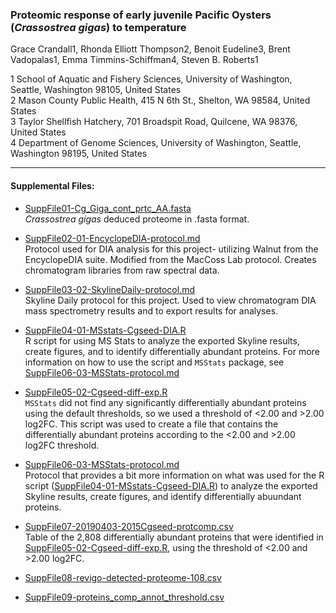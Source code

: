 ### Proteomic response of early juvenile Pacific Oysters (_Crassostrea gigas_) to temperature

Grace Crandall1, Rhonda Elliott Thompson2, Benoit Eudeline3, Brent Vadopalas1, Emma Timmins-Schiffman4, Steven B. Roberts1

1 School of Aquatic and Fishery Sciences, University of Washington, Seattle, Washington 98105, United States         
2 Mason County Public Health, 415 N 6th St., Shelton, WA 98584, United States          
3 Taylor Shellfish Hatchery, 701 Broadspit Road, Quilcene, WA 98376, United States             
4 Department of Genome Sciences, University of Washington, Seattle, Washington 98195, United States      

---

#### Supplemental Files: 

- [SuppFile01-Cg_Giga_cont_prtc_AA.fasta](https://raw.githubusercontent.com/grace-ac/paper-pacific.oyster-larvae/master/supplemental-files/SuppFile01-Cg_Giga_cont_prtc_AA.fasta)    
_Crassostrea gigas_ deduced proteome in .fasta format. 

- [SuppFile02-01-EncyclopeDIA-protocol.md](https://github.com/grace-ac/paper-pacific.oyster-larvae/blob/master/supplemental-files/SuppFile02-01-EncyclopeDIA-protocol.md)    
Protocol used for DIA analysis for this project- utilizing Walnut from the EncyclopeDIA suite. Modified from the MacCoss Lab protocol. Creates chromatogram libraries from raw spectral data.

- [SuppFile03-02-SkylineDaily-protocol.md](https://github.com/grace-ac/paper-pacific.oyster-larvae/blob/master/supplemental-files/SuppFile03-02-SkylineDaily-protocol.md)    
Skyline Daily protocol for this project. Used to view chromatogram DIA mass spectrometry results and to export results for analyses. 

- [SuppFile04-01-MSstats-Cgseed-DIA.R](https://github.com/grace-ac/paper-pacific.oyster-larvae/blob/master/supplemental-files/SuppFile04-01-MSstats-Cgseed-DIA.R)     
R script for using MS Stats to analyze the exported Skyline results, create figures, and to identify differentially abundant proteins. For more information on how to use the script and `MSStats` package, see [SuppFile06-03-MSStats-protocol.md](https://github.com/grace-ac/paper-pacific.oyster-larvae/blob/master/supplemental-files/SuppFile06-03-MSStats-protocol.md)

- [SuppFile05-02-Cgseed-diff-exp.R](https://github.com/grace-ac/paper-pacific.oyster-larvae/blob/master/supplemental-files/SuppFile05-02-Cgseed-diff-exp.R)     
`MSStats` did not find any significantly differentially abundant proteins using the default thresholds, so we used a threshold of <2.00 and >2.00 log2FC. This script was used to create a file that contains the differentially abundant proteins according to the <2.00 and >2.00 log2FC threshold.

- [SuppFile06-03-MSStats-protocol.md](https://github.com/grace-ac/paper-pacific.oyster-larvae/blob/master/supplemental-files/SuppFile06-03-MSStats-protocol.md)    
Protocol that provides a bit more information on what was used for the R script ([SuppFile04-01-MSstats-Cgseed-DIA.R](https://github.com/grace-ac/paper-pacific.oyster-larvae/blob/master/supplemental-files/SuppFile04-01-MSstats-Cgseed-DIA.R)) to analyze the exported Skyline results, create figures, and identify differentially abuundant proteins. 

- [SuppFile07-20190403-2015Cgseed-protcomp.csv](https://github.com/grace-ac/paper-pacific.oyster-larvae/blob/master/supplemental-files/SuppFile07-20190403-2015Cgseed-protcomp.csv)     
Table of the 2,808 differentially abundant proteins that were identified in [SuppFile05-02-Cgseed-diff-exp.R](https://github.com/grace-ac/paper-pacific.oyster-larvae/blob/master/supplemental-files/SuppFile05-02-Cgseed-diff-exp.R), using the threshold of <2.00 and >2.00 log2FC.    

- [SuppFile08-revigo-detected-proteome-108.csv](https://github.com/grace-ac/paper-pacific.oyster-larvae/blob/master/supplemental-files/SuppFile08-revigo-detected-proteome-108.csv)

- [SuppFile09-proteins_comp_annot_threshold.csv](https://github.com/grace-ac/paper-pacific.oyster-larvae/blob/master/supplemental-files/SuppFile09-proteins_comp_annot_threshold.csv)
